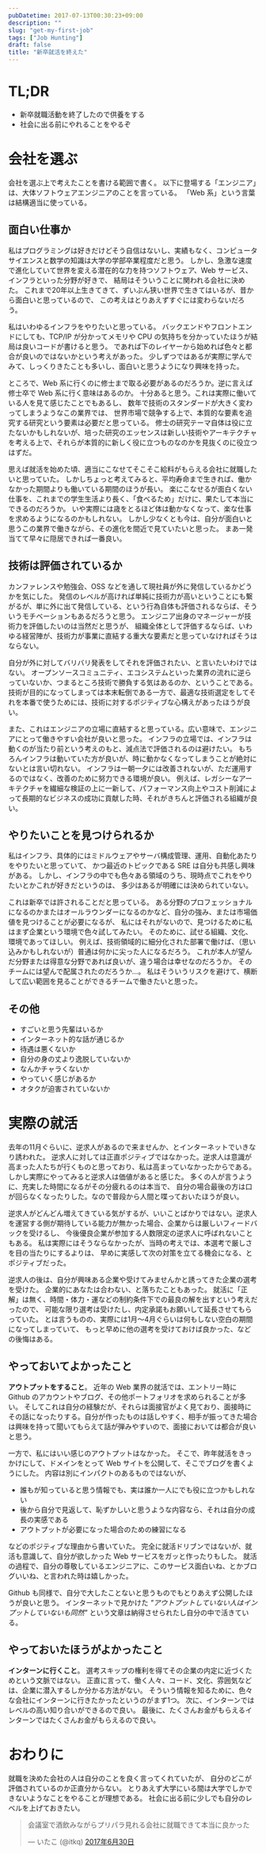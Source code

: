 ```yaml
---
pubDatetime: 2017-07-13T00:30:23+09:00
description: ""
slug: "get-my-first-job"
tags: ["Job Hunting"]
draft: false
title: "新卒就活を終えた"
---
```


# TL;DR

- 新卒就職活動を終了したので供養をする
- 社会に出る前にやれることをやるぞ

<!--more-->

# 会社を選ぶ
会社を選ぶ上で考えたことを書ける範囲で書く。
以下に登場する「エンジニア」は、大体ソフトウェアエンジニアのことを言っている。
「Web 系」という言葉は結構適当に使っている。

## 面白い仕事か

私はプログラミングは好きだけどそう自信はないし、実績もなく、コンピュータサイエンスと数学の知識は大学の学部卒業程度だと思う。
しかし、急激な速度で進化していて世界を変える潜在的な力を持つソフトウェア、Web サービス、インフラといった分野が好きで、
結局はそういうことに関われる会社に決めた。
これまで20年以上生きてきて、ずいぶん狭い世界で生きてはいるが、昔から面白いと思っているので、
この考えはとりあえずすぐには変わらないだろう。

私はいわゆるインフラをやりたいと思っている。
バックエンドやフロントエンドにしても、TCP/IP が分かってメモリや CPU の気持ちを分かっていたほうが結局は良いコードが書けると思う。
であれば下のレイヤーから始めれば色々と都合が良いのではないかという考えがあった。
少しずつではあるが実際に学んでみて、しっくりきたことも多いし、面白いと思うようになり興味を持った。

ところで、Web 系に行くのに修士まで取る必要があるのだろうか。逆に言えば修士卒で Web 系に行く意味はあるのか。
十分あると思う。これは実際に働いている人を見て感じたことでもあるし、
数年で技術のスタンダードが大きく変わってしまうようなこの業界では、
世界市場で競争する上で、本質的な要素を追究する研究という要素は必要だと思っている。
修士の研究テーマ自体は役に立たないかもしれないが、培った研究のエッセンスは新しい技術やアーキテクチャを考える上で、それらが本質的に新しく役に立つものなのかを見抜くのに役立つはずだ。

思えば就活を始めた頃、適当にこなせてそこそこ給料がもらえる会社に就職したいと思っていた。
しかしちょっと考えてみると、平均寿命まで生きれば、働かなかった期間よりも働いている期間のほうが長い。
楽にこなせるが面白くない仕事を、これまでの学生生活より長く、「食べるため」だけに、果たして本当にできるのだろうか。
いや実際には歳をとるほど体は動かなくなって、楽な仕事を求めるようになるのかもしれない。
しかし少なくとも今は、自分が面白いと思うこの業界で働きながら、その進化を間近で見ていたいと思った。
まあ一発当てて早々に隠居できれば一番良い。

## 技術は評価されているか
カンファレンスや勉強会、OSS などを通して現社員が外に発信しているかどうかを気にした。
発信のレベルが高ければ単純に技術力が高いということにも繋がるが、単に外に出て発信している、という行為自体も評価されるならば、そういうモチベーションもあるだろうと思う。
エンジニア出身のマネージャーが技術力を評価したいのは当然だと思うが、
組織全体として評価するならば、いわゆる経営陣が、技術力が事業に直結する重大な要素だと思っていなければそうはならない。

自分が外に対してバリバリ発表をしてそれを評価されたい、と言いたいわけではない。
オープンソースコミュニティ、エコシステムといった業界の流れに逆らっていないか、つまるところ技術で勝負する気はあるのか、ということである。
技術が目的になってしまっては本末転倒である一方で、最適な技術選定をしてそれを本番で使うためには、技術に対するポジティブな心構えがあったほうが良い。

また、これはエンジニアの立場に直結すると思っている。広い意味で、エンジニアにとって働きやすい会社が良いと思った。
インフラの立場では、インフラは動くのが当たり前という考えのもと、減点法で評価されるのは避けたい。
もちろんインフラは動いていた方が良いが、時に動かなくなってしまうことが絶対にないとは言い切れない。
インフラは一朝一夕には改善されないが、ただ運用するのではなく、改善のために努力できる環境が良い。
例えば、レガシーなアーキテクチャを繊細な検証の上に一新して、パフォーマンス向上やコスト削減によって長期的なビジネスの成功に貢献した時、それがきちんと評価される組織が良い。

## やりたいことを見つけられるか
私はインフラ、具体的にはミドルウェアやサーバ構成管理、運用、自動化あたりをやりたいと思っていて、
かつ最近のトピックである SRE は自分も共感し興味がある。
しかし、インフラの中でも色々ある領域のうち、現時点でこれをやりたいとかこれが好きだというのは、
多少はあるが明確には決められていない。

これは新卒では許されることだと思っている。
ある分野のプロフェッショナルになるのかまたはオールラウンダーになるのかなど、自分の強み、または市場価値を見つけることが必要になるが、
私にはそれがないので、見つけるために私はまず企業という環境で色々試してみたい。
そのために、試せる組織、文化、環境であってほしい。
例えば、技術領域的に細分化された部署で働けば、（思い込みかもしれないが）普通は何かに尖った人になるだろう。
これが本人が望んだ分野または得意な分野であれば良いが、違う場合は幸せなのだろうか。
そのチームには望んで配属されたのだろうか…。
私はそういうリスクを避けて、横断して広い範囲を見ることができるチームで働きたいと思った。

## その他
- すごいと思う先輩はいるか
- インターネット的な話が通じるか
- 待遇は悪くないか
- 自分の身の丈より逸脱していないか
- なんかチャラくないか
- やっていく感じがあるか
- オタクが迫害されていないか

# 実際の就活
去年の11月ぐらいに、逆求人があるので来ませんか、とインターネットでいきなり誘われた。
逆求人に対しては正直ポジティブではなかった。逆求人は意識が高まった人たちが行くものと思っており、私は高まっていなかったからである。
しかし実際にやってみると逆求人は価値があると感じた。
多くの人が言うように、充実した時間になるがその分疲れるのは本当で、
自分の場合最後の方は口が回らなくなったりした。なので普段から人間と喋っておいたほうが良い。

逆求人がどんどん増えてきている気がするが、いいことばかりではない。逆求人を運営する側が期待している能力が無かった場合、企業からは厳しいフィードバックを受けるし、
今後優良企業が参加する人数限定の逆求人に呼ばれないこともある。
私は実際にはそうならなかったが、当時の考えでは、本選考で厳しさを目の当たりにするよりは、
早めに実感して次の対策を立てる機会になる、とポジティブだった。

逆求人の後は、自分が興味ある企業や受けてみませんかと誘ってきた企業の選考を受けた。
企業的にあなたは合わない、と落ちたこともあった。
就活に「正解」は無く、時間・体力・運などの制約条件下での最良の解を出すという考えだったので、
可能な限り選考は受けたし、内定承諾もお願いして延長させてもらっていた。
とは言うものの、実際には1月〜4月ぐらいは何もしない空白の期間になってしまっていて、
もっと早めに他の選考を受けておけば良かった、などの後悔はある。

## やっておいてよかったこと
**アウトプットをすること**。
近年の Web 業界の就活では、エントリー時に Github のアカウントやブログ、その他ポートフォリオを求められることが多い。
そしてこれは自分の経験だが、それらは面接官がよく見ており、面接時にその話になったりする。自分が作ったものは話しやすく、相手が振ってきた場合は興味を持って聞いてもらえて話が弾みやすいので、面接においては都合が良いと思う。

一方で、私にはいい感じのアウトプットはなかった。
そこで、昨年就活をきっかけにして、ドメインをとって Web サイトを公開して、そこでブログを書くようにした。
内容は別にインパクトのあるものではないが、

- 誰もが知っていると思う情報でも、実は誰か一人にでも役に立つかもしれない
- 後から自分で見返して、恥ずかしいと思うような内容なら、それは自分の成長の実感である
- アウトプットが必要になった場合のための練習になる

などのポジティブな理由から書いていた。
完全に就活ドリブンではないが、就活も意識して、自分が欲しかった Web サービスをガッと作ったりもした。
就活の過程で、自分の尊敬しているエンジニアに、このサービス面白いね、とかブログいいね、と言われた時は嬉しかった。

Github も同様で、自分で大したことないと思うものでもとりあえず公開したほうが良いと思う。
インターネットで見かけた _"アウトプットしていない人はインプットしていないも同然"_ という文章は納得させられたし自分の中で活きている。

## やっておいたほうがよかったこと
**インターンに行くこと**。
選考スキップの権利を得てその企業の内定に近づくためという文脈ではない。
正直に言って、働く人々、コード、文化、雰囲気などは、企業に潜入するしか分かる方法がない。
そういう情報を知るために、色々な会社にインターンに行きたかったというのがまず1つ。
次に、インターンではレベルの高い知り合いができるので良い。
最後に、たくさんお金がもらえるインターンではたくさんお金がもらえるので良い。

# おわりに
就職を決めた会社の人は自分のことを良く言ってくれていたが、
自分のどこが評価されているのか正直分からない。
とりあえず大学にいる間は大学でしかできないようなことをやることが理想である。
社会に出る前に少しでも自分のレベルを上げておきたい。

<blockquote class="twitter-tweet" data-lang="ja"><p lang="ja" dir="ltr">会議室で酒飲みながらプリパラ見れる会社に就職できて本当に良かった</p>&mdash; いたこ (@itkq) <a href="https://twitter.com/itkq/status/880735740405075968">2017年6月30日</a></blockquote>
<script async src="//platform.twitter.com/widgets.js" charset="utf-8"></script>
